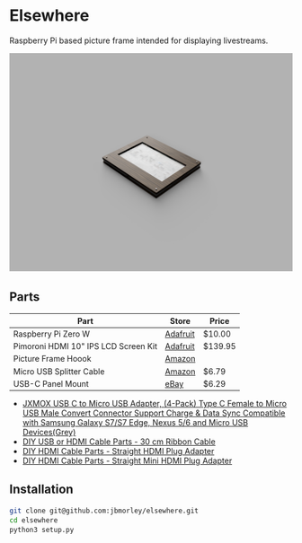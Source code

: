 # Elsewhere

Raspberry Pi based picture frame intended for displaying livestreams.

![Render](images/render.png)

## Parts

| **Part**                             | **Store**                                               | **Price** |
| ------------------------------------ | ------------------------------------------------------- | --------- |
| Raspberry Pi Zero W                  | [Adafruit](https://www.adafruit.com/product/3400)       | $10.00    |
| Pimoroni HDMI 10" IPS LCD Screen Kit | [Adafruit](https://www.adafruit.com/product/4337)       | $139.95   |
| Picture Frame Hoook                  | [Amazon](https://www.amazon.com/gp/product/B07GLCXVZZ/) |           |
| Micro USB Splitter Cable             | [Amazon](https://www.amazon.com/gp/product/B017OPOG58/) | $6.79     |
| USB-C Panel Mount                    | [eBay](https://www.ebay.com/itm/143134180140)           | $6.29     |


- [JXMOX USB C to Micro USB Adapter, (4-Pack) Type C Female to Micro USB Male Convert Connector Support Charge & Data Sync Compatible with Samsung Galaxy S7/S7 Edge, Nexus 5/6 and Micro USB Devices(Grey)](https://www.amazon.com/gp/product/B07GH5KJH2/)
- [DIY USB or HDMI Cable Parts - 30 cm Ribbon Cable](https://www.adafruit.com/product/3562)
- [DIY HDMI Cable Parts - Straight HDMI Plug Adapter](https://www.adafruit.com/product/3548)
- [DIY HDMI Cable Parts - Straight Mini HDMI Plug Adapter](https://www.adafruit.com/product/3552)

## Installation

```bash
git clone git@github.com:jbmorley/elsewhere.git
cd elsewhere
python3 setup.py
```

